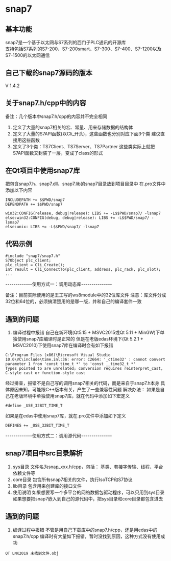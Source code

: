 # snap7

## 基本功能
snap7是一个基于以太网与S7系列的西门子PLC通讯的开源库  
支持包括S7系列的S7-200、S7-200smart、S7-300、S7-400、S7-1200以及S7-1500的以太网通信  


## 自己下载的snap7源码的版本
V 1.4.2


## 关于snap7.h/cpp中的内容
备注：几个版本中snap7.h/cpp的内容并不完全相同
1. 定义了大量的snap7相关的宏、常量、用来存储数据的结构体
2. 定义了大量的S7API函数(以Cli_开头)，这些函数也分别对应下面3个类
建议直接用这些函数
3. 定义了3个类：TS7Client、TS7Server、TS7Partner
这些类实际上就把S7API函数又封装了一层，变成了class的形式


## 在Qt项目中使用snap7库
把包含snap7.h、snap7.dll、snap7.lib的snap7目录放到项目目录中
在.pro文件中添加以下内容
```
INCLUDEPATH += $$PWD/snap7
DEPENDPATH += $$PWD/snap7

win32:CONFIG(release, debug|release): LIBS += -L$$PWD/snap7/ -lsnap7
else:win32:CONFIG(debug, debug|release): LIBS += -L$$PWD/snap7/ -lsnap7
else:unix: LIBS += -L$$PWD/snap7/ -lsnap7
```


## 代码示例
```
#include "snap7/snap7.h"
S7Object plc_client;
plc_client = Cli_Create();
int result = Cli_ConnectTo(plc_client, address, plc_rack, plc_slot);
...
```

-------------使用方式一：调用动态库---------------

备注：目前实际使用的是王工写的ws8module中的32位库文件
注意：库文件分成32位和64位的，必须搞清楚用的是哪一版，并和自己的编译套件一致

## 遇到的问题
1. 编译过程中报错
自己在新环境(Qt5.15 + MSVC2015或Qt 5.11 + MinGW)下单独使用snap7库编译时是正常的
但是在老版edas环境下(Qt 5.2.1 + MSVC2010)下使用snap7库在编译时会有如下报错
```
C:\Program Files (x86)\Microsoft Visual Studio 10.0\VC\include\time.inl:36: error: C2664: '_ctime32' : cannot convert parameter 1 from 'const time_t *' to 'const __time32_t *'
Types pointed to are unrelated; conversion requires reinterpret_cast, C-style cast or function-style cast
```
经过排查，报错不是自己写的调用snap7相关的代码，而是来自于snap7.h本身
具体原因未知，可能跟C++版本有关，产生了一些兼容性问题
解决办法：
如果是自己在老版环境中单独使用snap7库，就在代码中添加如下宏定义
```
#define _USE_32BIT_TIME_T
```
如果是在edas中使用snap7库，就在.pro文件中添加如下定义
```
DEFINES += _USE_32BIT_TIME_T
```

-------------使用方式二：调用源代码---------------

## snap7项目中src目录解析
1. sys目录
文件名为snap_xxx.h/cpp，包括：
基类、套接字传输、线程、平台依赖文件等
2. core目录
包含所有snap7相关的文件，执行IsoTCP和S7协议
3. lib目录
包含用来创建库的接口文件
4. 使用说明
如果想要写一个多平台的网络数据包驱动程序，可以只用到sys目录
如果想要把snap7嵌入到自己的源代码中，把sys目录和core目录都包含进去


## 遇到的问题
1. 编译过程中报错
不管是用自己下载库中的snap7.h/cpp，还是用edas中的snap7.h/cpp
编译时有大量如下报错，暂时没找到原因，这种方式没有使用成功
```
QT LNK2019 未找到文件.obj
```


